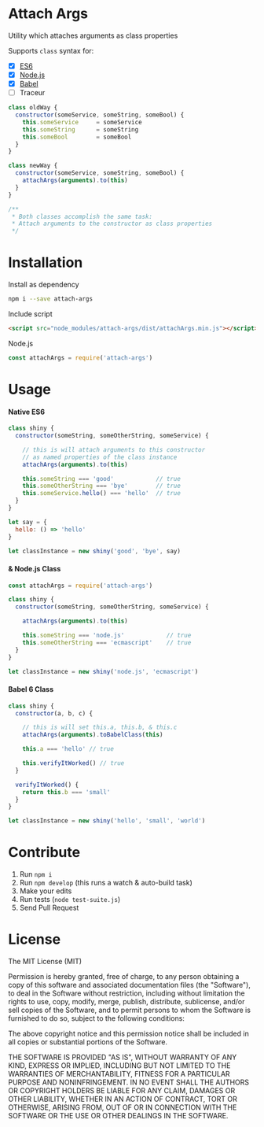 # Attach Args

Utility which attaches arguments as class properties

Supports `class` syntax for:

* [x] [ES6](#native-es6--nodejs-class)
* [x] [Node.js](#native-es6--nodejs-class)
* [x] [Babel](#babel-6-class)
* [ ] Traceur

```js
class oldWay {
  constructor(someService, someString, someBool) {
    this.someService     = someService
    this.someString      = someString
    this.someBool        = someBool
  }
}

class newWay {
  constructor(someService, someString, someBool) {
    attachArgs(arguments).to(this)
  }
}

/**
 * Both classes accomplish the same task:
 * Attach arguments to the constructor as class properties
 */
```

# Installation

Install as dependency

```sh
npm i --save attach-args
```

Include script
```html
<script src="node_modules/attach-args/dist/attachArgs.min.js"></script>
```

Node.js
```js
const attachArgs = require('attach-args')
```

# Usage

#### Native ES6
```js
class shiny {
  constructor(someString, someOtherString, someService) {

    // this is will attach arguments to this constructor
    // as named properties of the class instance
    attachArgs(arguments).to(this)

    this.someString === 'good'            // true
    this.someOtherString === 'bye'        // true
    this.someService.hello() === 'hello'  // true
  }
}

let say = {
  hello: () => 'hello'
}

let classInstance = new shiny('good', 'bye', say)
```

#### & Node.js Class

```js
const attachArgs = require('attach-args')

class shiny {
  constructor(someString, someOtherString, someService) {

    attachArgs(arguments).to(this)

    this.someString === 'node.js'            // true
    this.someOtherString === 'ecmascript'    // true
  }
}

let classInstance = new shiny('node.js', 'ecmascript')
```

#### Babel 6 Class
```js
class shiny {
  constructor(a, b, c) {

    // this is will set this.a, this.b, & this.c
    attachArgs(arguments).toBabelClass(this)

    this.a === 'hello' // true

    this.verifyItWorked() // true
  }

  verifyItWorked() {
    return this.b === 'small'
  }
}

let classInstance = new shiny('hello', 'small', 'world')
```

# Contribute

1. Run `npm i`
2. Run `npm develop` (this runs a watch & auto-build task)
3. Make your edits
4. Run tests (`node test-suite.js`)
5. Send Pull Request

# License
The MIT License (MIT)

Permission is hereby granted, free of charge, to any person obtaining a copy of this software and associated documentation files (the "Software"), to deal in the Software without restriction, including without limitation the rights to use, copy, modify, merge, publish, distribute, sublicense, and/or sell copies of the Software, and to permit persons to whom the Software is furnished to do so, subject to the following conditions:

The above copyright notice and this permission notice shall be included in all copies or substantial portions of the Software.

THE SOFTWARE IS PROVIDED "AS IS", WITHOUT WARRANTY OF ANY KIND, EXPRESS OR IMPLIED, INCLUDING BUT NOT LIMITED TO THE WARRANTIES OF MERCHANTABILITY, FITNESS FOR A PARTICULAR PURPOSE AND NONINFRINGEMENT. IN NO EVENT SHALL THE AUTHORS OR COPYRIGHT HOLDERS BE LIABLE FOR ANY CLAIM, DAMAGES OR OTHER LIABILITY, WHETHER IN AN ACTION OF CONTRACT, TORT OR OTHERWISE, ARISING FROM, OUT OF OR IN CONNECTION WITH THE SOFTWARE OR THE USE OR OTHER DEALINGS IN THE SOFTWARE.
